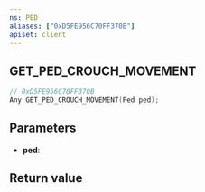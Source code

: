 ```yaml
---
ns: PED
aliases: ["0xD5FE956C70FF370B"]
apiset: client
---
```

## GET_PED_CROUCH_MOVEMENT

```c
// 0xD5FE956C70FF370B
Any GET_PED_CROUCH_MOVEMENT(Ped ped);
```


## Parameters
* **ped**:

## Return value

